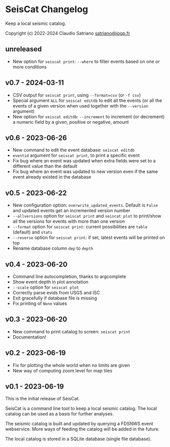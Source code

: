 # SeisCat Changelog

Keep a local seismic catalog.

Copyright (c) 2022-2024 Claudio Satriano <satriano@ipgp.fr>

## unreleased

- New option for `seiscat print`: `--where` to filter events based on one or
  more conditions

## v0.7 - 2024-03-11

- CSV output for `seiscat print`, using `--format=csv` (or `-f csv`)
- Special argument `ALL` for `seiscat editdb` to edit all the events
  (or all the events of a given version when used together with the
  `--version` argument)
- New option for `seiscat editdb`: `--increment` to increment (or decrement)
  a numeric field by a given, positive or negative, amount

## v0.6 - 2023-06-26

- New command to edit the event database: `seiscat editdb`
- `eventid` argument for `seiscat print`, to print a specific event
- Fix bug where an event was updated when extra fields were set to a different
  value than the default
- Fix bug where an event was updated to new version even if the same event
  already existed in the database

## v0.5 - 2023-06-22

- New configuration option: `overwrite_updated_events`. Default is `False`
  and updated events get an incremented version number
- `--allversions` option for `seiscat print` and `seiscat plot` to print/show
  all the versions for events with more than one version
- `--format` option for `seiscat print`: current possibilities are `table`
  (default) and `stats`
- `--reverse` option for `seiscat print`: if set, latest events will be printed
  on top
- Rename database column `dep` to `depth`

## v0.4 - 2023-06-20

- Command line autocompletion, thanks to argcomplete
- Show event depth in plot annotation
- `--scale` option for `seiscat plot`
- Correctly parse evids from USGS and ISC
- Exit gracefully if database file is missing
- Fix printing of `None` values

## v0.3 - 2023-06-20

- New command to print catalog to screen: `seiscat print`
- Documentation!

## v0.2 - 2023-06-19

- Fix for plotting the whole world when no limits are given
- New way of computing zoom level for map tiles

## v0.1 - 2023-06-19

This is the initial release of SeisCat.

SeisCat is a command line tool to keep a local seismic catalog.
The local catalog can be used as a basis for further analyses.

The seismic catalog is built and updated by querying a FDSNWS event webservice.
More ways of feeding the catalog will be added in the future.

The local catalog is stored in a SQLite database (single file database).
